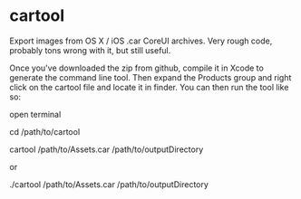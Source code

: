 cartool
=======

Export images from OS X / iOS .car CoreUI archives. Very rough code, probably tons wrong with it, but still useful.

Once you've downloaded the zip from github, compile it in Xcode to generate the command line tool. Then expand the Products group and right click on the cartool file and locate it in finder. You can then run the tool like so:

open terminal

cd /path/to/cartool

cartool /path/to/Assets.car /path/to/outputDirectory

or

./cartool /path/to/Assets.car /path/to/outputDirectory




